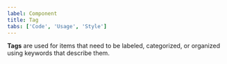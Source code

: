 ```yaml
---
label: Component
title: Tag
tabs: ['Code', 'Usage', 'Style']
---
```


<page-intro>**Tags** are used for items that need to be labeled, categorized, or organized using keywords that describe them.</page-intro>

<component 
    name="Tag"
    component="tag" 
    variation="tag"
    codepen="GOWdob"
    hasReactVersion="true"
    >
</component>
<component-docs component="tag"></component-docs>
